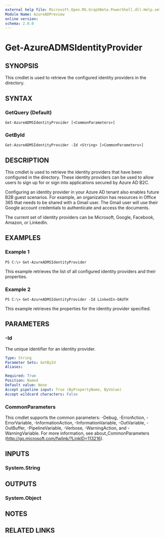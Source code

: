 ```yaml
---
external help file: Microsoft.Open.MS.GraphBeta.PowerShell.dll-Help.xml
Module Name: AzureADPreview
online version:
schema: 2.0.0
---
```


# Get-AzureADMSIdentityProvider

## SYNOPSIS
This cmdlet is used to retrieve the configured identity providers in the directory.

## SYNTAX

### GetQuery (Default)
```
Get-AzureADMSIdentityProvider [<CommonParameters>]
```

### GetById
```
Get-AzureADMSIdentityProvider -Id <String> [<CommonParameters>]
```

## DESCRIPTION
This cmdlet is used to retrieve the identity providers that have been configured in the directory.
These identity providers can be used to allow users to sign up for or sign into applications secured by Azure AD B2C.

Configuring an identity provider in your Azure AD tenant also enables future B2B guest scenarios.
For example, an organization has resources in Office 365 that needs to be shared with a Gmail user.
The Gmail user will use their Google account credentials to authenticate and access the documents.

The current set of identity providers can be Microsoft, Google, Facebook, Amazon, or LinkedIn.

## EXAMPLES

### Example 1
```
PS C:\> Get-AzureADMSIdentityProvider
```

This example retrieves the list of all configured identity providers and their properties.

### Example 2
```
PS C:\> Get-AzureADMSIdentityProvider -Id LinkedIn-OAUTH
```

This example retrieves the properties for the identity provider specified.

## PARAMETERS

### -Id
The unique identifier for an identity provider.

```yaml
Type: String
Parameter Sets: GetById
Aliases:

Required: True
Position: Named
Default value: None
Accept pipeline input: True (ByPropertyName, ByValue)
Accept wildcard characters: False
```

### CommonParameters
This cmdlet supports the common parameters: -Debug, -ErrorAction, -ErrorVariable, -InformationAction, -InformationVariable, -OutVariable, -OutBuffer, -PipelineVariable, -Verbose, -WarningAction, and -WarningVariable.
For more information, see about_CommonParameters (http://go.microsoft.com/fwlink/?LinkID=113216).

## INPUTS

### System.String

## OUTPUTS

### System.Object

## NOTES

## RELATED LINKS
